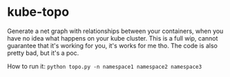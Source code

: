 # kube-topo

Generate a net graph with relationships between your containers, when you have no idea what happens on your kube cluster.
This is a full wip, cannot guarantee that it's working for you, it's works for me tho.
The code is also pretty bad, but it's a poc.

How to run it:
`python topo.py -n namespace1 namespace2 namespace3`
